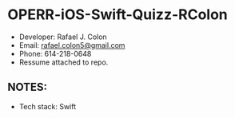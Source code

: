# OPERR-iOS-Swift-Quizz-RColon
* Developer: Rafael J. Colon
* Email: rafael.colon5@gmail.com
* Phone: 614-218-0648
* Ressume attached to repo.

## NOTES:
 * Tech stack: Swift
